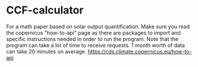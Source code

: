 # CCF-calculator
For a math paper based on solar output quantification.
Make sure you read the copernicus "how-to-api" page as there are packages to import and specific instructions needed in order to run the program.
Note that the program can take a lot of time to receive requests. 1 month worth of data can take 20 minutes on average.
https://cds.climate.copernicus.eu/how-to-api 
